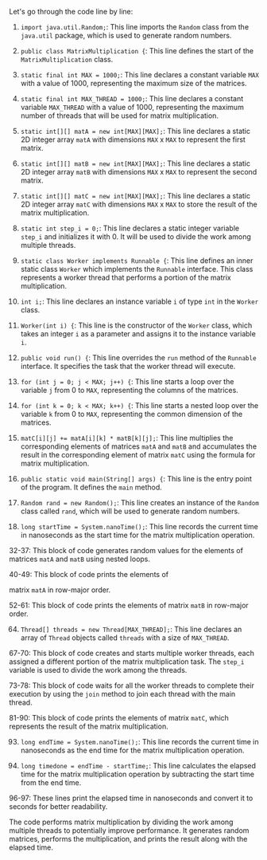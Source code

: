 Let's go through the code line by line:

1. `import java.util.Random;`: This line imports the `Random` class from the `java.util` package, which is used to generate random numbers.

3. `public class MatrixMultiplication {`: This line defines the start of the `MatrixMultiplication` class.

4. `static final int MAX = 1000;`: This line declares a constant variable `MAX` with a value of 1000, representing the maximum size of the matrices.

5. `static final int MAX_THREAD = 1000;`: This line declares a constant variable `MAX_THREAD` with a value of 1000, representing the maximum number of threads that will be used for matrix multiplication.

6. `static int[][] matA = new int[MAX][MAX];`: This line declares a static 2D integer array `matA` with dimensions `MAX` x `MAX` to represent the first matrix.

7. `static int[][] matB = new int[MAX][MAX];`: This line declares a static 2D integer array `matB` with dimensions `MAX` x `MAX` to represent the second matrix.

8. `static int[][] matC = new int[MAX][MAX];`: This line declares a static 2D integer array `matC` with dimensions `MAX` x `MAX` to store the result of the matrix multiplication.

9. `static int step_i = 0;`: This line declares a static integer variable `step_i` and initializes it with 0. It will be used to divide the work among multiple threads.

11. `static class Worker implements Runnable {`: This line defines an inner static class `Worker` which implements the `Runnable` interface. This class represents a worker thread that performs a portion of the matrix multiplication.

13. `int i;`: This line declares an instance variable `i` of type `int` in the `Worker` class.

15. `Worker(int i) {`: This line is the constructor of the `Worker` class, which takes an integer `i` as a parameter and assigns it to the instance variable `i`.

18. `public void run() {`: This line overrides the `run` method of the `Runnable` interface. It specifies the task that the worker thread will execute.

19. `for (int j = 0; j < MAX; j++) {`: This line starts a loop over the variable `j` from 0 to `MAX`, representing the columns of the matrices.

20. `for (int k = 0; k < MAX; k++) {`: This line starts a nested loop over the variable `k` from 0 to `MAX`, representing the common dimension of the matrices.

21. `matC[i][j] += matA[i][k] * matB[k][j];`: This line multiplies the corresponding elements of matrices `matA` and `matB` and accumulates the result in the corresponding element of matrix `matC` using the formula for matrix multiplication.

26. `public static void main(String[] args) {`: This line is the entry point of the program. It defines the `main` method.

28. `Random rand = new Random();`: This line creates an instance of the `Random` class called `rand`, which will be used to generate random numbers.

29. `long startTime = System.nanoTime();`: This line records the current time in nanoseconds as the start time for the matrix multiplication operation.

32-37: This block of code generates random values for the elements of matrices `matA` and `matB` using nested loops.

40-49: This block of code prints the elements of

 matrix `matA` in row-major order.

52-61: This block of code prints the elements of matrix `matB` in row-major order.

64. `Thread[] threads = new Thread[MAX_THREAD];`: This line declares an array of `Thread` objects called `threads` with a size of `MAX_THREAD`.

67-70: This block of code creates and starts multiple worker threads, each assigned a different portion of the matrix multiplication task. The `step_i` variable is used to divide the work among the threads.

73-78: This block of code waits for all the worker threads to complete their execution by using the `join` method to join each thread with the main thread.

81-90: This block of code prints the elements of matrix `matC`, which represents the result of the matrix multiplication.

93. `long endTime = System.nanoTime();`: This line records the current time in nanoseconds as the end time for the matrix multiplication operation.

95. `long timedone = endTime - startTime;`: This line calculates the elapsed time for the matrix multiplication operation by subtracting the start time from the end time.

96-97: These lines print the elapsed time in nanoseconds and convert it to seconds for better readability.

The code performs matrix multiplication by dividing the work among multiple threads to potentially improve performance. It generates random matrices, performs the multiplication, and prints the result along with the elapsed time.
